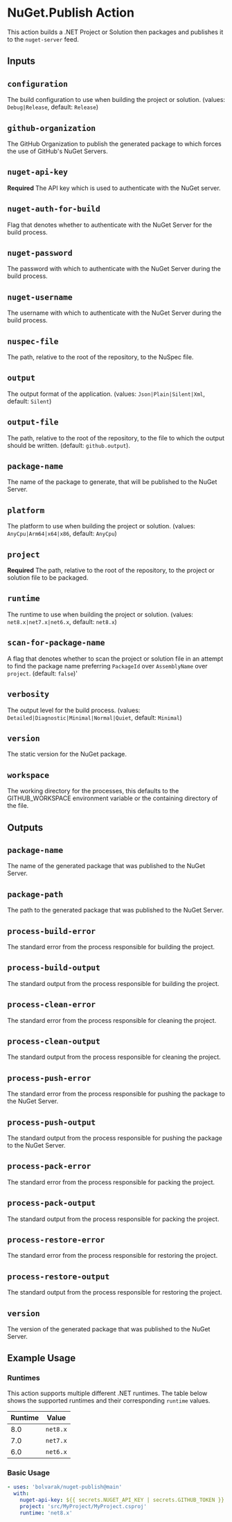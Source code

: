 # NuGet.Publish Action
This action builds a .NET Project or Solution then packages and publishes it to the `nuget-server` feed.

## Inputs

## `configuration`
The build configuration to use when building the project or solution.  (values: `Debug|Release`, default: `Release`)

## `github-organization`
The GitHub Organization to publish the generated package to which forces the use of GitHub's NuGet Servers.

## `nuget-api-key`
**Required** The API key which is used to authenticate with the NuGet server.

## `nuget-auth-for-build`
Flag that denotes whether to authenticate with the NuGet Server for the build process.

## `nuget-password`
The password with which to authenticate with the NuGet Server during the build process.

## `nuget-username`
The username with which to authenticate with the NuGet Server during the build process.

## `nuspec-file`
The path, relative to the root of the repository, to the NuSpec file.

## `output`
The output format of the application.  (values: `Json|Plain|Silent|Xml`, default: `Silent`)

## `output-file`
The path, relative to the root of the repository, to the file to which the output should be written. (default: `github.output`).

## `package-name`
The name of the package to generate, that will be published to the NuGet Server.

## `platform`
The platform to use when building the project or solution.  (values: `AnyCpu|Arm64|x64|x86`, default: `AnyCpu`)

## `project`
**Required** The path, relative to the root of the repository, to the project or solution file to be packaged.

## `runtime`
The runtime to use when building the project or solution.  (values: `net8.x|net7.x|net6.x`, default: `net8.x`)

## `scan-for-package-name`
A flag that denotes whether to scan the project or solution file in an attempt to find the package name preferring `PackageId` over `AssemblyName` over `project`.  (default: `false`)'

## `verbosity`
The output level for the build process.  (values: `Detailed|Diagnostic|Minimal|Normal|Quiet`, default: `Minimal`)

## `version`
The static version for the NuGet package.

## `workspace`
The working directory for the processes, this defaults to the GITHUB_WORKSPACE environment variable or the containing directory of the <project> file.

## Outputs

## `package-name`
The name of the generated package that was published to the NuGet Server.

## `package-path`
The path to the generated package that was published to the NuGet Server.

## `process-build-error`
The standard error from the process responsible for building the project.

## `process-build-output`
The standard output from the process responsible for building the project.

## `process-clean-error`
The standard error from the process responsible for cleaning the project.

## `process-clean-output`
The standard output from the process responsible for cleaning the project.

## `process-push-error`
The standard error from the process responsible for pushing the package to the NuGet Server.

## `process-push-output`
The standard output from the process responsible for pushing the package to the NuGet Server.

## `process-pack-error`
The standard error from the process responsible for packing the project.

## `process-pack-output`
The standard output from the process responsible for packing the project.

## `process-restore-error`
The standard error from the process responsible for restoring the project.

## `process-restore-output`
The standard output from the process responsible for restoring the project.

## `version`
The version of the generated package that was published to the NuGet Server.

## Example Usage

### Runtimes
This action supports multiple different .NET runtimes.  The table below shows the supported runtimes and their corresponding `runtime` values.

| Runtime | Value    |
|---------|----------|
| 8.0     | `net8.x` |
| 7.0     | `net7.x` |
| 6.0     | `net6.x` |

### Basic Usage

```yaml
- uses: 'bolvarak/nuget-publish@main'
  with:
    nuget-api-key: ${{ secrets.NUGET_API_KEY | secrets.GITHUB_TOKEN }}
    project: 'src/MyProject/MyProject.csproj'
    runtime: 'net8.x'
```

<!--
# NuGet.Publish Console Application
This project can also be cloned and built locally to provide a console application that can be used to publish a NuGet package to the `nuget-server`.

## Usage
-->
